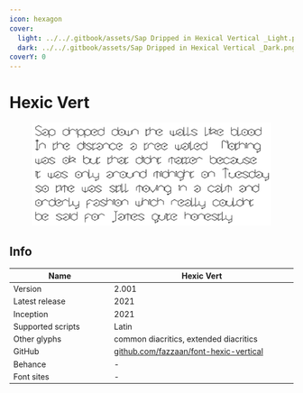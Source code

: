 ```yaml
---
icon: hexagon
cover:
  light: ../../.gitbook/assets/Sap Dripped in Hexical Vertical _Light.png
  dark: ../../.gitbook/assets/Sap Dripped in Hexical Vertical _Dark.png
coverY: 0
---
```


# Hexic Vert

<figure><picture><source srcset="../../.gitbook/assets/Sap Dripped in Hexical Vertical _Dark.png" media="(prefers-color-scheme: dark)"><img src="../../.gitbook/assets/Sap Dripped in Hexical Vertical _Light.png" alt=""></picture><figcaption></figcaption></figure>

## Info

<table><thead><tr><th width="180">Name</th><th width="334">Hexic Vert</th></tr></thead><tbody><tr><td>Version</td><td>2.001</td></tr><tr><td>Latest release</td><td>2021</td></tr><tr><td>Inception</td><td>2021</td></tr><tr><td>Supported scripts</td><td>Latin</td></tr><tr><td>Other glyphs</td><td>common diacritics, extended diacritics</td></tr><tr><td>GitHub</td><td><a href="https://github.com/fazzaan/font-hexic-vertical">github.com/fazzaan/font-hexic-vertical</a></td></tr><tr><td>Behance</td><td>-</td></tr><tr><td>Font sites</td><td>-</td></tr></tbody></table>
